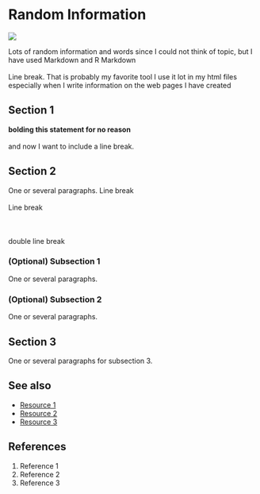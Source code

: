 # Random Information
![](https://media.istockphoto.com/id/1396725757/vector/did-you-know-circle-message-bubble-with-light-bulb-emblem-banner-design-for-business-and.jpg?s=612x612&w=0&k=20&c=3K4fE6lfnxdW9c0LtrUFJ_eLHQ1XZkHCXV0NhrzGiK0=)

Lots of random information and words since I could not think of topic, but I have used Markdown and R Markdown <br></br>
Line break. That is probably my favorite tool I use it lot in my html files especially when I write information on the web pages I have created


## Section 1
**bolding this statement for no reason** <br> </br> and now I want to include a line break.

## Section 2
One or several paragraphs. Line break <br></br>Line break<br></br><br></br>double line break
### (Optional) Subsection 1
One or several paragraphs.
### (Optional) Subsection 2
One or several paragraphs.

## Section 3
One or several paragraphs for subsection 3.

## See also
- [Resource 1](url)
- [Resource 2](url)
- [Resource 3](url)

## References
1. Reference 1
2. Reference 2
3. Reference 3